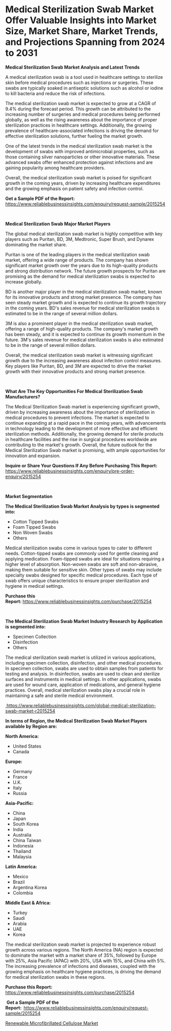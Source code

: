 <p><h1>Medical Sterilization Swab Market Offer Valuable Insights into Market Size, Market Share, Market Trends, and Projections Spanning from 2024 to 2031</h1></p><p><strong>Medical Sterilization Swab Market Analysis and Latest Trends</strong></p>
<p><p>A medical sterilization swab is a tool used in healthcare settings to sterilize skin before medical procedures such as injections or surgeries. These swabs are typically soaked in antiseptic solutions such as alcohol or iodine to kill bacteria and reduce the risk of infections.</p><p>The medical sterilization swab market is expected to grow at a CAGR of 9.4% during the forecast period. This growth can be attributed to the increasing number of surgeries and medical procedures being performed globally, as well as the rising awareness about the importance of proper sterilization practices in healthcare settings. Additionally, the growing prevalence of healthcare-associated infections is driving the demand for effective sterilization solutions, further fueling the market growth.</p><p>One of the latest trends in the medical sterilization swab market is the development of swabs with improved antimicrobial properties, such as those containing silver nanoparticles or other innovative materials. These advanced swabs offer enhanced protection against infections and are gaining popularity among healthcare providers.</p><p>Overall, the medical sterilization swab market is poised for significant growth in the coming years, driven by increasing healthcare expenditures and the growing emphasis on patient safety and infection control.</p></p>
<p><strong>Get a Sample PDF of the Report:&nbsp;</strong> <a href="https://www.reliablebusinessinsights.com/enquiry/request-sample/2015254">https://www.reliablebusinessinsights.com/enquiry/request-sample/2015254</a></p>
<p>&nbsp;</p>
<p><strong>Medical Sterilization Swab Major Market Players</strong></p>
<p><p>The global medical sterilization swab market is highly competitive with key players such as Puritan, BD, 3M, Medtronic, Super Brush, and Dynarex dominating the market share. </p><p>Puritan is one of the leading players in the medical sterilization swab market, offering a wide range of products. The company has shown significant market growth over the years due to its high-quality products and strong distribution network. The future growth prospects for Puritan are promising as the demand for medical sterilization swabs is expected to increase globally.</p><p>BD is another major player in the medical sterilization swab market, known for its innovative products and strong market presence. The company has seen steady market growth and is expected to continue its growth trajectory in the coming years. BD's sales revenue for medical sterilization swabs is estimated to be in the range of several million dollars.</p><p>3M is also a prominent player in the medical sterilization swab market, offering a range of high-quality products. The company's market growth has been steady, and it is expected to continue its growth momentum in the future. 3M's sales revenue for medical sterilization swabs is also estimated to be in the range of several million dollars.</p><p>Overall, the medical sterilization swab market is witnessing significant growth due to the increasing awareness about infection control measures. Key players like Puritan, BD, and 3M are expected to drive the market growth with their innovative products and strong market presence.</p></p>
<p>&nbsp;</p>
<p><strong>What Are The Key Opportunities For Medical Sterilization Swab Manufacturers?</strong></p>
<p><p>The Medical Sterilization Swab market is experiencing significant growth, driven by increasing awareness about the importance of sterilization in medical procedures to prevent infections. The market is expected to continue expanding at a rapid pace in the coming years, with advancements in technology leading to the development of more effective and efficient sterilization methods. Additionally, the growing demand for sterile products in healthcare facilities and the rise in surgical procedures worldwide are contributing to the market's growth. Overall, the future outlook for the Medical Sterilization Swab market is promising, with ample opportunities for innovation and expansion.</p></p>
<p><strong>Inquire or Share Your Questions If Any Before Purchasing This Report:</strong> <a href="https://www.reliablebusinessinsights.com/enquiry/pre-order-enquiry/2015254">https://www.reliablebusinessinsights.com/enquiry/pre-order-enquiry/2015254</a></p>
<p>&nbsp;</p>
<p><strong>Market Segmentation</strong></p>
<p><strong>The Medical Sterilization Swab Market Analysis by types is segmented into:</strong></p>
<p><ul><li>Cotton Tipped Swabs</li><li>Foam Tipped Swabs</li><li>Non Woven Swabs</li><li>Others</li></ul></p>
<p><p>Medical sterilization swabs come in various types to cater to different needs. Cotton-tipped swabs are commonly used for gentle cleaning and applying medication. Foam-tipped swabs are ideal for situations requiring a higher level of absorption. Non-woven swabs are soft and non-abrasive, making them suitable for sensitive skin. Other types of swabs may include specialty swabs designed for specific medical procedures. Each type of swab offers unique characteristics to ensure proper sterilization and hygiene in medical settings.</p></p>
<p><strong>Purchase this Report:&nbsp;</strong><a href="https://www.reliablebusinessinsights.com/purchase/2015254">https://www.reliablebusinessinsights.com/purchase/2015254</a></p>
<p>&nbsp;</p>
<p><strong>The Medical Sterilization Swab Market Industry Research by Application is segmented into:</strong></p>
<p><ul><li>Specimen Collection</li><li>Disinfection</li><li>Others</li></ul></p>
<p><p>The medical sterilization swab market is utilized in various applications, including specimen collection, disinfection, and other medical procedures. In specimen collection, swabs are used to obtain samples from patients for testing and analysis. In disinfection, swabs are used to clean and sterilize surfaces and instruments in medical settings. In other applications, swabs are used for wound care, application of medications, and general hygiene practices. Overall, medical sterilization swabs play a crucial role in maintaining a safe and sterile medical environment.</p></p>
<p><a href="https://www.reliablebusinessinsights.com/global-medical-sterilization-swab-market-r2015254">&nbsp;https://www.reliablebusinessinsights.com/global-medical-sterilization-swab-market-r2015254</a></p>
<p><strong>In terms of Region, the Medical Sterilization Swab Market Players available by Region are:</strong></p>
<p>
    <p> <strong> North America: </strong>
        <ul>
            <li>United States</li>
            <li>Canada</li>
        </ul>
        </p> 
    <p> <strong> Europe: </strong>
        <ul>
            <li>Germany</li>
            <li>France</li>
            <li>U.K.</li>
            <li>Italy</li>
            <li>Russia</li>
        </ul>
        </p> 
    <p> <strong> Asia-Pacific: </strong>
        <ul>
            <li>China</li>
            <li>Japan</li>
            <li>South Korea</li>
            <li>India</li>
            <li>Australia</li>
            <li>China Taiwan</li>
            <li>Indonesia</li>
            <li>Thailand</li>
            <li>Malaysia</li>
        </ul>
        </p> 
    <p> <strong> Latin America: </strong>
        <ul>
            <li>Mexico</li>
            <li>Brazil</li>
            <li>Argentina Korea</li>
            <li>Colombia</li>
        </ul>
        </p> 
    <p> <strong> Middle East & Africa: </strong>
        <ul>
            <li>Turkey</li>
            <li>Saudi</li>
            <li>Arabia</li>
            <li>UAE</li>
            <li>Korea</li>
        </ul>
    </p>
    </p>
<p><p>The medical sterilization swab market is projected to experience robust growth across various regions. The North America (NA) region is expected to dominate the market with a market share of 35%, followed by Europe with 25%, Asia Pacific (APAC) with 20%, USA with 15%, and China with 5%. The increasing prevalence of infections and diseases, coupled with the growing emphasis on healthcare hygiene practices, is driving the demand for medical sterilization swabs in these regions.</p></p>
<p><strong>Purchase this Report: </strong><a href="https://www.reliablebusinessinsights.com/purchase/2015254">https://www.reliablebusinessinsights.com/purchase/2015254</a></p>
<p>&nbsp;<strong>Get a Sample PDF of the Report:&nbsp;&nbsp;</strong><a href="https://www.reliablebusinessinsights.com/enquiry/request-sample/2015254">https://www.reliablebusinessinsights.com/enquiry/request-sample/2015254</a></p>
<p><strong></strong></p>
<p><p><a href="https://view.publitas.com/reportprime-1/comprehensive-analysis-of-the-global-renewable-microfibrillated-cellulose-market-growth-trends-market-forecasts-2024-2031/">Renewable Microfibrillated Cellulose Market</a></p></p>